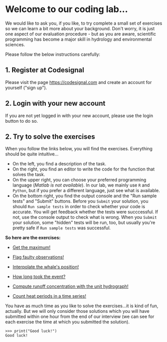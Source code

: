 # Welcome to our coding lab...

We would like to ask you, if you like, to try complete a small set of exercises so we can learn a bit more about your background. Don't worry, it is just one aspect of our evaluation procedure - but as you are aware, scientific programming has become a major skill in hydrology and environmental sciences.

Please follow the below instructions carefully:

## 1. Register at Codesignal

Please visit the page https://codesignal.com and create an account for yourself ("sign up").

## 2. Login with your new account

If you are not yet logged in with your new account, please use the login button to do so.

## 2. Try to solve the exercises

When you follow the links below, you will find the exercises. Everything should be quite intuitive...

- On the left, you find a description of the task.
- On the right, you find an editor to write the code for the function that solves the task.
- On the upper right, you can choose your preferred programming language (*Matlab is not available*). In our lab, we mainly use `R` and `Python`, but if you prefer a different language, just see what is available.
- On the bottom right, you find the output console and the "Run sample tests" and "Submit" buttons. Before you `Submit` your solution, you should `Run sample tests` in order to check whether your code is accurate. You will get feedback whether the tests were succcessful. If not, use the console output to check what is wrong. When you `Submit` your solution, some "hidden" tests will be run, too, but usually you're pretty safe if `Run sample tests` was successful.

**So here are the exercises:**

- [Get the maximum!](https://app.codesignal.com/challenge/K9GnDT8Bnb6i7tgin)

- [Flag faulty observations!](https://app.codesignal.com/challenge/CzMTqQNqsEGHo8sd8)

- [Interpolate the whale's position!](https://app.codesignal.com/challenge/SxxZ293vgzvwHeHny)

- [How long took the event?](https://app.codesignal.com/challenge/65i3bCPLJbaai8Nqh)

- [Compute runoff concentration with the unit hydrograph!](https://app.codesignal.com/challenge/u8ZMwDDRB2TsoPMGQ)

- [Count heat periods in a time series!](https://app.codesignal.com/challenge/rGAF9o66W82cTZqaB)

You have as much time as you like to solve the exercises...it is kind of fun, actually. But we will only consider those solutions which you will have submitted within one hour from the end of our interview (we can see for each exercise the time at which you submitted the solution).

```
>>> print("Good luck!")
Good luck!
```
